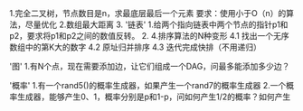 1.完全二叉树，节点数目是n，求最底层最后一个元素
要求：使用小于O（n）的算法，尽量优化
2.数组最大距离
3.
'链表'
1.给两个指向链表中两个节点的指针p1和p2，要求将p1和p2之间的数值反转。
2.
4.排序算法的N种变形
4.1 找出一个无序数组中的第K大的数字
4.2 原址归并排序
4.3 迭代完成快排（不用递归）

'图'
1.有N个点，现在需要添加边，让它们组成一个DAG，问最多能添加多少边？

'概率'
1.有一个rand5()的概率生成器，如果产生一个rand7的概率生成器
2.一个概率生成器，能够产生0、1，概率分别是p和1-p，问如何产生1/2的概率？如何产生

